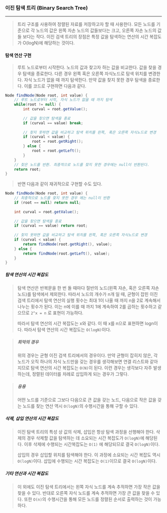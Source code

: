### 이진 탐색 트리 (Binary Search Tree)

------

> 트리 구조를 사용하여 정렬된 자료를 저장하고자 할 때 사용한다. 모든 노드를 기준으로 각 노드의 값은 왼쪽 자손 노드의 값들보다는 크고, 오른쪽 자손 노드의 값들 보다는 작다. 이진 검색 트리의 장점은 특정 값을 탐색하는 연산의 시간 복잡도가 O(logN)에 해당하는 것이다.



#### 탐색 연산 구현

> 루트 노드로부터 시작한다. 노드의 값과 찾고자 하는 값을 비교한다. 값을 찾을 경우 탐색을 종료한다. 다른 경우 왼쪽 혹은 오른쪽 자식노드로 탐색 위치를 변경한다. 자식 노드가 없을 때 까지 탐색한다. 만약 값을 찾지 못한 경우 탐색을 종료한다. 이를 코드로 구현하면 다음과 같다.

```c#
Node findNode(Node root, int value) {
    // 루트 노드로부터 시작, 자식 노드가 없을 때 까지 탐색
	while(root != null) {
        int curval = root.getValue();
        
        // 값을 찾으면 탐색을 종료
        if (curval == value) break;
        
        // 찾지 못하면 값을 비교하고 탐색 위치를 왼쪽, 혹은 오른쪽 자식노드로 변경
        if (curval < value) {
            root = root.getRight();
        } else {
            root = root.getLeft();
        }
    }
   	// 찾은 노드를 반환. 최종적으로 노드를 찾지 못한 경우에는 null이 반환된다.
    return root;
}
```

> 반면 다음과 같이 재귀적으로 구현할 수도 있다.

```c#
Node findNode(Node root, int value) {
    // 최종적으로 노드를 찾지 못한 경우 에는 null이 반환
    if (root == null) return null;
    
    int curval = root.getValue();
    
    // 값을 찾으면 탐색을 종료
    if (curval == value) return root;
    
    // 찾지 못하면 값을 비교하고 탐색 위치를 왼쪽, 혹은 오른쪽 자식노드로 변경
    if (curval < value) {
        return findNode(root.getRight(), value);
    } else {
        return findNode(root.getLeft(), value);
    }
}
```



##### 탐색 연산의 시간 복잡도

> 탐색 연산은 반복문을 한 번 돌 때마다 절반의 노드(왼쪽 자손, 혹은 오른쪽 자손 노드)를 탐색에서 제외한다. 따라서 노드의 개수가 n개 일 때, 균형이 잡힌 이진 검색 트리에서 탐색 연산의 실행 횟수는 최대 1이 나올 때 까지 n을 2로 계속해서 나누는 횟수가 된다. 이는 n에 이를 때 까지 1에 계속하여 2를 곱하는 횟수하고 같으므로 `2^x = n` 로 표현이 가능하다. 
>
> 따라서 탐색 연산의 시간 복잡도는 x와 같다. 이 때 x를 n으로 표현하면 logn이다. 따라서 탐색 연산의 시간 복잡도는 `O(logN)`이다.

> ##### 최악의 경우
>
> 위의 경우는 균형 이진 검색 트리에서의 경우이다. 만약 균형이 잡히지 않은, 각 노드가 오직 하나의 자식 노드만을 갖는 경우를 생각해보면 연결 리스트와 같아지므로 탐색 연산의 시간 복잡도는 `O(N)`이 된다. 이런 경우는 생각보다 자주 발생하는데, 정렬된 데이터를 차례로 삽입하게 되는 경우가 그렇다.

> ##### 응용
>
> 어떤 노드를 기준으로 그보다 다음으로 큰 값을 갖는 노드, 다음으로 작은 값을 갖는 노드를 찾는 연산 역시  `O(logN)`의 수행시간을 통해 구할 수 있다.



##### 삭제, 삽입 연산의 시간 복잡도

> 이진 탐색 트리의 특성 상 값의 삭제, 삽입은 항상 탐색 과정을 선행해야 한다. 삭제의 경우 삭제할 값을 탐색하는 데 소요되는 시간 복잡도가 `O(logN)`에 해당된다. 이후 삭제에 수행되는 시간복잡도는 `O(1)` 에 해당되므로 결국 `O(logN)`이다.
>
> 삽입의 경우 삽입할 위치를 탐색해야 한다. 이 과정에 소요되는 시간 복잡도 역시 `O(logN)`이다. 삽입에 수행되는 시간 복잡도는 `O(1)`이므로 결국 `O(logN)`이다.



##### 기타 연산과 시간 복잡도

> 이 외에도 이진 탐색 트리에서는 왼쪽 자식 노드를 계속 추적하면 가장 작은 값을 찾을 수 있다. 반대로 오른쪽 자식 노드를 계속 추적하면 가장 큰 값을 찾을 수 있다. 또한 `O(n)`의 수행시간을 통해 모든 노드를 정렬된 순서로 출력하는 것이 가능하다.

